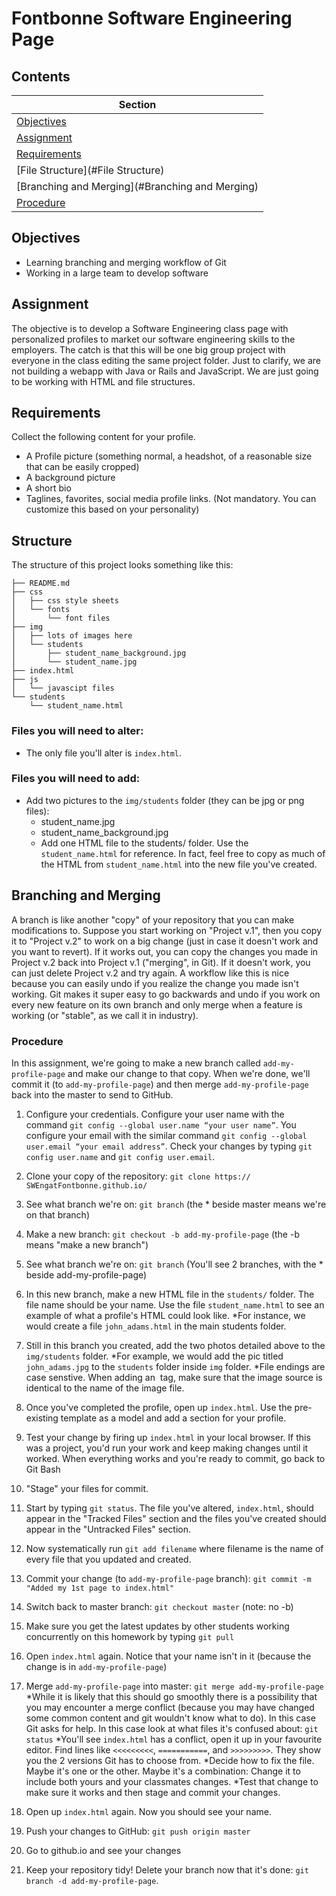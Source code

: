 # Fontbonne Software Engineering Page

## Contents

|Section                            |
|-----------------------------------|
|[Objectives](#objectives)          |
|[Assignment](#assignment)          |
|[Requirements](#requirements)      |
|[File Structure](#File Structure)       |
|[Branching and Merging](#Branching and Merging)|
|[Procedure](#Procedure)            |


## Objectives

* Learning branching and merging workflow of Git
* Working in a large team to develop software


## Assignment

The objective is to develop a Software Engineering class page with personalized profiles to market our software engineering skills to the employers. The catch is that this will be one big group project with everyone in the class editing the same project folder. Just to clarify, we are not building a webapp with Java or Rails and JavaScript. We are just going to be working with HTML and file structures. 

## Requirements
Collect the following content for your profile.
* A Profile picture (something normal, a headshot, of a reasonable size that can be easily cropped)
* A background picture
* A short bio
* Taglines, favorites, social media profile links. (Not mandatory. You can customize this based on your personality)


## Structure

The structure of this project looks something like this:

```text
├── README.md
├── css
│   ├── css style sheets
│   └── fonts
│       └── font files
├── img
│   ├── lots of images here
│   └── students
│       ├── student_name_background.jpg
│       └── student_name.jpg
├── index.html
├── js
│   └── javascipt files
└── students
    └── student_name.html
```

### Files you will need to alter:
* The only file you'll alter is `index.html`. 

### Files you will need to add:
* Add two pictures to the `img/students` folder (they can be jpg or png files): 
  * student_name.jpg
  * student_name_background.jpg
  * Add one HTML file to the students/ folder. Use the `student_name.html` for reference. In fact, feel free to copy as much of the HTML from `student_name.html` into the new file you've created.

## Branching and Merging
A branch is like another "copy" of your repository that you can make modifications to. Suppose you start working on "Project v.1", then you copy it to "Project v.2" to work on a big change (just in case it doesn't work and you want to revert). If it works out, you can copy the changes you made in Project v.2 back into Project v.1 ("merging", in Git). If it doesn't work, you can just delete Project v.2 and try again.
A workflow like this is nice because you can easily undo if you realize the change you made isn't working. Git makes it super easy to go backwards and undo if you work on every new feature on its own branch and only merge when a feature is working (or "stable", as we call it in industry).


### Procedure
In this assignment, we're going to make a new branch called `add-my-profile-page` and make our change to that copy. When we're done, we'll commit it (to `add-my-profile-page`) and then merge `add-my-profile-page` back into the master to send to GitHub.

1.	Configure your credentials. Configure your user name with the command `git config --global user.name “your user name”`. You configure your email with the similar command `git config --global user.email “your email address”`. Check your changes by typing `git config user.name` and `git config user.email`.

2.	Clone your copy of the repository: `git clone https:// SWEngatFontbonne.github.io/`

3.	See what branch we're on: `git branch` (the * beside master means we're on that branch)

4.	Make a new branch: `git checkout -b add-my-profile-page` (the -b means "make a new branch")

5.	See what branch we're on: `git branch` (You'll see 2 branches, with the * beside add-my-profile-page)

6.	In this new branch, make a new HTML file in the `students/` folder. The file name should be your name. Use the file `student_name.html` to see an example of what a profile's HTML could look like.
  *For instance, we would create a file `john_adams.html` in the main students folder.
  
7.	Still in this branch you created, add the two photos detailed above to the `img/students` folder. 
  *For example, we would add the pic titled `john_adams.jpg` to the `students` folder inside `img` folder.
  *File endings are case senstive. When adding an <image> tag, make sure that the image source is identical to the name of the image file.
  
8.	Once you've completed the profile, open up `index.html`. Use the pre-existing template as a model and add a section for your profile.

9.	Test your change by firing up `index.html` in your local browser. If this was a project, you'd run your work and keep making changes until it worked. When everything works and you're ready to commit, go back to Git Bash

10.	"Stage" your files for commit. 
  1. Start by typing `git status`. The file you've altered, `index.html`, should appear in the "Tracked Files" section and the files you've created should appear in the "Untracked Files" section.
  2. Now systematically run `git add filename` where filename is the name of every file that you updated and created.

11. Commit your change (to `add-my-profile-page` branch): `git commit -m "Added my 1st page to index.html"`

12.	Switch back to master branch: `git checkout master` (note: no -b)

13. Make sure you get the latest updates by other students working concurrently on this homework by typing `git pull`

14.	Open `index.html` again. Notice that your name isn't in it (because the change is in `add-my-profile-page`)

15.	Merge `add-my-profile-page` into master: `git merge add-my-profile-page`
  *While it is likely that this should go smoothly there is a possibility that you may encounter a merge conflict (because you may have changed some common content and git wouldn't know what to do). In this case Git asks for help. In this case look at what files it's confused about: `git status`
  *You'll see `index.html` has a conflict, open it up in your favourite editor. Find lines like `<<<<<<<<<`, `===========`, and `>>>>>>>>>`. They show you the 2 versions Git has to choose from.
  *Decide how to fix the file. Maybe it's one or the other. Maybe it's a combination: Change it to include both yours and your classmates changes.
  *Test that change to make sure it works and then stage and commit your changes.

16.	Open up `index.html` again. Now you should see your name.

17.	Push your changes to GitHub: `git push origin master`

18. Go to github.io and see your changes

19. Keep your repository tidy! Delete your branch now that it's done: `git branch -d add-my-profile-page`.
